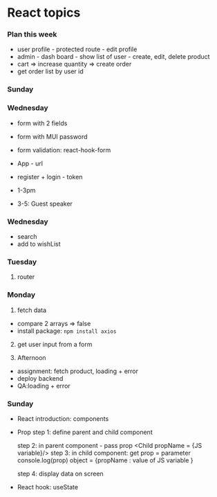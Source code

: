 # React topics

### Plan this week 
- user profile - protected route  - edit profile
- admin - dash board - show list of user - create, edit, delete product
- cart => increase quantity => create order 
- get order list by user id


### Sunday

### Wednesday 
- form with 2 fields
- form with MUI password
- form validation: react-hook-form
- App - url

- register + login - token

- 1-3pm 
- 3-5: Guest speaker 

### Wednesday

- search
- add to wishList

### Tuesday

1. router

### Monday

1. fetch data

- compare 2 arrays => false
- install package: `npm install axios`

2. get user input from a form

3. Afternoon

- assignment: fetch product, loading + error
- deploy backend
- QA:loading + error

### Sunday

- React introduction: components
- Prop
  step 1: define parent and child component

  step 2: in parent component - pass prop
  <Child propName = {JS variable}/>
  step 3: in child component: get prop = parameter
  console.log(prop)
  object = {propName : value of JS variable }

  step 4: display data on screen

- React hook: useState
